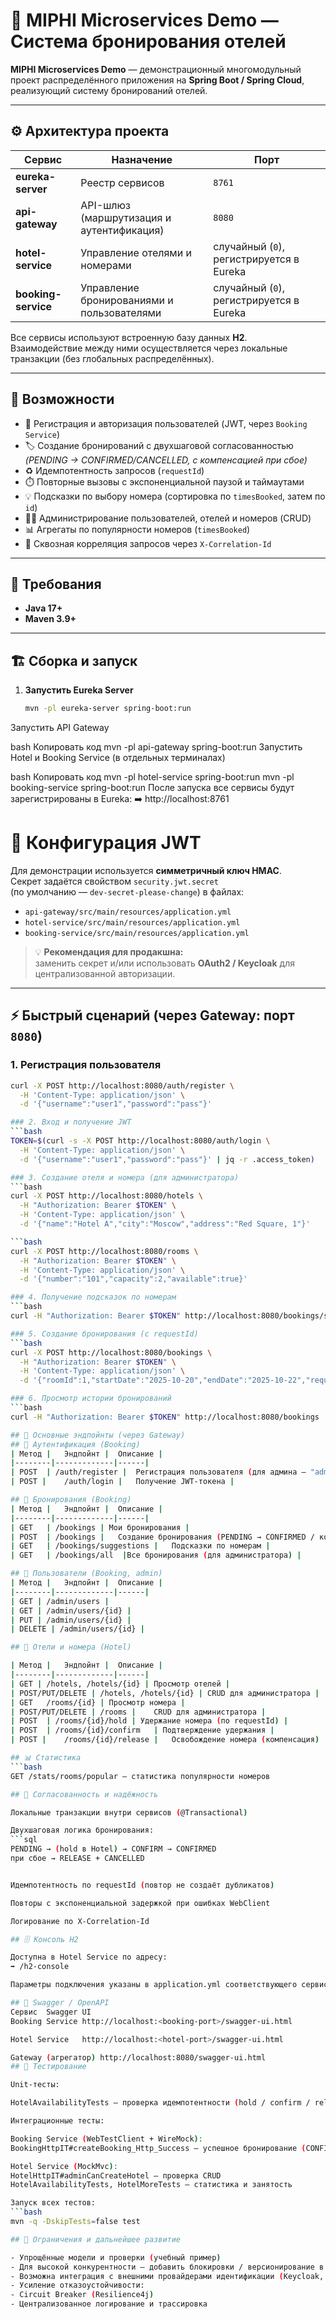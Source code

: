 # 🏨 MIPHI Microservices Demo — Система бронирования отелей

**MIPHI Microservices Demo** — демонстрационный многомодульный проект распределённого приложения на **Spring Boot / Spring Cloud**, реализующий систему бронирований отелей.

---

## ⚙️ Архитектура проекта

| Сервис | Назначение | Порт |
|--------|-------------|------|
| **eureka-server** | Реестр сервисов | `8761` |
| **api-gateway** | API-шлюз (маршрутизация и аутентификация) | `8080` |
| **hotel-service** | Управление отелями и номерами | случайный (`0`), регистрируется в Eureka |
| **booking-service** | Управление бронированиями и пользователями | случайный (`0`), регистрируется в Eureka |

Все сервисы используют встроенную базу данных **H2**.  
Взаимодействие между ними осуществляется через локальные транзакции (без глобальных распределённых).

---

## 🚀 Возможности

- 🔐 Регистрация и авторизация пользователей (JWT, через `Booking Service`)
- 🏷️ Создание бронирований с двухшаговой согласованностью  
  *(PENDING → CONFIRMED/CANCELLED, с компенсацией при сбое)*
- ♻️ Идемпотентность запросов (`requestId`)
- ⏱️ Повторные вызовы с экспоненциальной паузой и таймаутами
- 💡 Подсказки по выбору номера (сортировка по `timesBooked`, затем по `id`)
- 🧑‍💼 Администрирование пользователей, отелей и номеров (CRUD)
- 📊 Агрегаты по популярности номеров (`timesBooked`)
- 🔗 Сквозная корреляция запросов через `X-Correlation-Id`

---

## 🧩 Требования

- **Java 17+**
- **Maven 3.9+**

---

## 🏗️ Сборка и запуск

1. **Запустить Eureka Server**
   ```bash
   mvn -pl eureka-server spring-boot:run
Запустить API Gateway

bash
Копировать код
mvn -pl api-gateway spring-boot:run
Запустить Hotel и Booking Service (в отдельных терминалах)

bash
Копировать код
mvn -pl hotel-service spring-boot:run
mvn -pl booking-service spring-boot:run
После запуска все сервисы будут зарегистрированы в Eureka:
➡️ http://localhost:8761

# 🔑 Конфигурация JWT

Для демонстрации используется **симметричный ключ HMAC**.  
Секрет задаётся свойством `security.jwt.secret`  
(по умолчанию — `dev-secret-please-change`) в файлах:

- `api-gateway/src/main/resources/application.yml`
- `hotel-service/src/main/resources/application.yml`
- `booking-service/src/main/resources/application.yml`

> 💡 **Рекомендация для продакшна:**  
> заменить секрет и/или использовать **OAuth2 / Keycloak** для централизованной авторизации.

---

## ⚡ Быстрый сценарий (через Gateway: порт `8080`)

### 1. Регистрация пользователя
```bash
curl -X POST http://localhost:8080/auth/register \
  -H 'Content-Type: application/json' \
  -d '{"username":"user1","password":"pass"}'

### 2. Вход и получение JWT
```bash
TOKEN=$(curl -s -X POST http://localhost:8080/auth/login \
  -H 'Content-Type: application/json' \
  -d '{"username":"user1","password":"pass"}' | jq -r .access_token)

### 3. Создание отеля и номера (для администратора)
```bash
curl -X POST http://localhost:8080/hotels \
  -H "Authorization: Bearer $TOKEN" \
  -H 'Content-Type: application/json' \
  -d '{"name":"Hotel A","city":"Moscow","address":"Red Square, 1"}'

```bash
curl -X POST http://localhost:8080/rooms \
  -H "Authorization: Bearer $TOKEN" \
  -H 'Content-Type: application/json' \
  -d '{"number":"101","capacity":2,"available":true}'

### 4. Получение подсказок по номерам
```bash
curl -H "Authorization: Bearer $TOKEN" http://localhost:8080/bookings/suggestions

### 5. Создание бронирования (с requestId)
```bash
curl -X POST http://localhost:8080/bookings \
  -H "Authorization: Bearer $TOKEN" \
  -H 'Content-Type: application/json' \
  -d '{"roomId":1,"startDate":"2025-10-20","endDate":"2025-10-22","requestId":"req-123"}'

### 6. Просмотр истории бронирований
```bash
curl -H "Authorization: Bearer $TOKEN" http://localhost:8080/bookings

## 🧭 Основные эндпойнты (через Gateway)
## 🔐 Аутентификация (Booking)
| Метод |	Эндпойнт |	Описание |
|--------|-------------|------|
| POST	| /auth/register |	Регистрация пользователя (для админа — "admin": true) |
| POST |	/auth/login |	Получение JWT-токена |

## 📅 Бронирования (Booking)
| Метод |	Эндпойнт |	Описание |
|--------|-------------|------|
| GET	| /bookings	| Мои бронирования |
| POST	| /bookings |	Создание бронирования (PENDING → CONFIRMED / компенсация) |
| GET	| /bookings/suggestions |	Подсказки по номерам |
| GET	| /bookings/all	 |Все бронирования (для администратора) |

## 👥 Пользователи (Booking, admin)
| Метод |	Эндпойнт |	Описание |
|--------|-------------|------|
| GET | /admin/users |
| GET | /admin/users/{id} |
| PUT | /admin/users/{id} |
| DELETE | /admin/users/{id} |

## 🏨 Отели и номера (Hotel)

| Метод |	Эндпойнт |	Описание |
|--------|-------------|------|
| GET |	/hotels, /hotels/{id} |	Просмотр отелей |
| POST/PUT/DELETE |	/hotels, /hotels/{id} |	CRUD для администратора |
| GET	/rooms/{id}	| Просмотр номера |
| POST/PUT/DELETE |	/rooms |	CRUD для администратора |
| POST	| /rooms/{id}/hold | Удержание номера (по requestId) |
| POST	| /rooms/{id}/confirm	| Подтверждение удержания |
| POST |	/rooms/{id}/release |	Освобождение номера (компенсация) |

## 📊 Статистика
```bash
GET /stats/rooms/popular — статистика популярности номеров

## 🔁 Согласованность и надёжность

Локальные транзакции внутри сервисов (@Transactional)

Двухшаговая логика бронирования:
```sql
PENDING → (hold в Hotel) → CONFIRM → CONFIRMED
при сбое → RELEASE + CANCELLED


Идемпотентность по requestId (повтор не создаёт дубликатов)

Повторы с экспоненциальной задержкой при ошибках WebClient

Логирование по X-Correlation-Id

## 🗄️ Консоль H2

Доступна в Hotel Service по адресу:
➡️ /h2-console

Параметры подключения указаны в application.yml соответствующего сервиса.

## 📘 Swagger / OpenAPI
Сервис	Swagger UI
Booking Service	http://localhost:<booking-port>/swagger-ui.html

Hotel Service	http://localhost:<hotel-port>/swagger-ui.html

Gateway (агрегатор)	http://localhost:8080/swagger-ui.html
## 🧪 Тестирование

Unit-тесты:

HotelAvailabilityTests — проверка идемпотентности (hold / confirm / release)

Интеграционные тесты:

Booking Service (WebTestClient + WireMock):
BookingHttpIT#createBooking_Http_Success — успешное бронирование (CONFIRMED)

Hotel Service (MockMvc):
HotelHttpIT#adminCanCreateHotel — проверка CRUD
HotelAvailabilityTests, HotelMoreTests — статистика и занятость

Запуск всех тестов:
```bash
mvn -q -DskipTests=false test

## 🚧 Ограничения и дальнейшее развитие

- Упрощённые модели и проверки (учебный пример)
- Для высокой конкурентности — добавить блокировки / версионирование в БД
- Возможна интеграция с внешними провайдерами идентификации (Keycloak, OAuth2)
- Усиление отказоустойчивости:
- Circuit Breaker (Resilience4j)
- Централизованное логирование и трассировка
